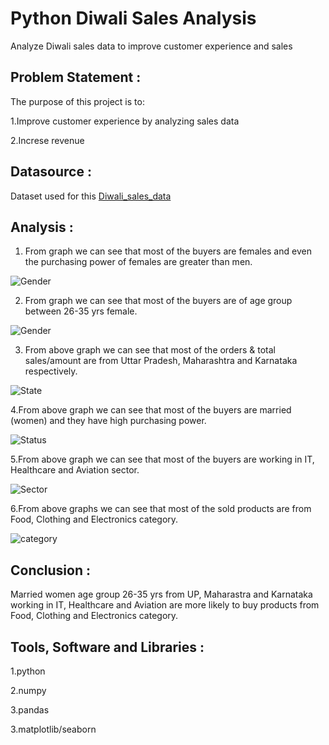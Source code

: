 
# Python Diwali Sales Analysis
Analyze Diwali sales data to improve customer experience and sales

## Problem Statement :
The purpose of this project is to:

1.Improve customer experience by analyzing sales data

2.Increse revenue

## Datasource :
Dataset used for this [Diwali_sales_data](https://github.com/kirannavale/Portfolio-Projects/blob/main/Python%20Diwali%20Sales%20Analysis/Diwali%20Sales%20Data.csv)

## Analysis : 
1. From  graph we can see that most of the buyers are females and even the purchasing power of females are greater than men.
   
![Gender](https://github.com/kirannavale/Portfolio-Projects/assets/34519689/49dd391f-95c8-48dd-9364-1ad227aa0ae1)

2. From graph we can see that most of the buyers are of age group between 26-35 yrs female.

![Gender](https://github.com/kirannavale/Portfolio-Projects/assets/34519689/9a6bad3d-fd37-4a28-a1f6-ec8e71348a9f)

3. From above graph we can see that most of the orders & total sales/amount are from Uttar Pradesh, Maharashtra and Karnataka respectively.

![State](https://github.com/kirannavale/Portfolio-Projects/assets/34519689/7bb33eeb-279c-4e48-8149-86d660392899)

4.From above graph we can see that most of the buyers are married (women) and they have high purchasing power.

![Status](https://github.com/kirannavale/Portfolio-Projects/assets/34519689/783d8724-1fed-496d-af1b-dd49e399f3be)

5.From above graph we can see that most of the buyers are working in IT, Healthcare and Aviation sector.

![Sector](https://github.com/kirannavale/Portfolio-Projects/assets/34519689/010c04a6-7df5-43d3-b937-f4ee4fe941d1)

6.From above graphs we can see that most of the sold products are from Food, Clothing and Electronics category.

![category](https://github.com/kirannavale/Portfolio-Projects/assets/34519689/21337d09-188c-489e-a4fc-eee16002b708)

## Conclusion : 

Married women age group 26-35 yrs from UP,  Maharastra and Karnataka working in IT, Healthcare and Aviation are more likely to buy products from Food, Clothing and Electronics category.


## Tools, Software and Libraries :


1.python

2.numpy

3.pandas

3.matplotlib/seaborn
